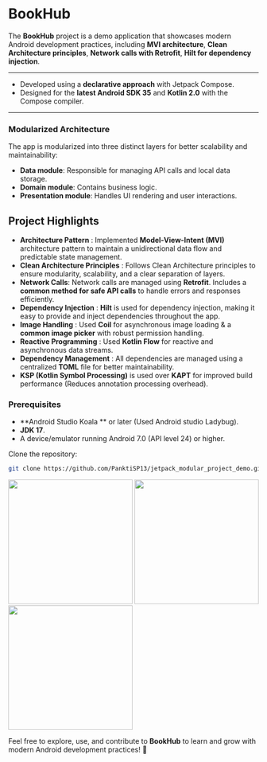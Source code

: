 # BookHub

The **BookHub** project is a demo application that showcases modern Android development practices, including **MVI architecture**, **Clean Architecture principles**, **Network calls with Retrofit**, **Hilt for dependency injection**.

---

- Developed using a **declarative approach** with Jetpack Compose.
- Designed for the **latest Android SDK 35** and **Kotlin 2.0** with the Compose compiler.

---

### **Modularized Architecture**

The app is modularized into three distinct layers for better scalability and maintainability:
- **Data module**: Responsible for managing API calls and local data storage.
- **Domain module**: Contains business logic.
- **Presentation module**: Handles UI rendering and user interactions.

###

## Project Highlights

- **Architecture Pattern** :  Implemented **Model-View-Intent (MVI)** architecture pattern to maintain a unidirectional data flow and predictable state management.
- **Clean Architecture Principles** :  Follows Clean Architecture principles to ensure modularity, scalability, and a clear separation of layers.
- **Network Calls**:  Network calls are managed using **Retrofit**. Includes a **common method for safe API calls** to handle errors and responses efficiently.
- **Dependency Injection** :  **Hilt** is used for dependency injection, making it easy to provide and inject dependencies throughout the app.
- **Image Handling** :  Used **Coil** for asynchronous image loading & a **common image picker** with robust permission handling.
- **Reactive Programming** :  Used  **Kotlin Flow** for reactive and asynchronous data streams.
- **Dependency Management** :  All dependencies are managed using a centralized **TOML** file for better maintainability.
- **KSP (Kotlin Symbol Processing)** is used over **KAPT** for improved build performance (Reduces annotation processing overhead).


### Prerequisites
- **Android Studio Koala ** or later (Used Android studio Ladybug).
- **JDK 17**.
- A device/emulator running Android 7.0 (API level 24) or higher.

Clone the repository:
   ```bash
   git clone https://github.com/PanktiSP13/jetpack_modular_project_demo.git
   ```

<img src="https://github.com/user-attachments/assets/f88cf162-786d-4118-8ccf-566e6b2214d4" width="250" >
<img src="https://github.com/user-attachments/assets/fd7b35ba-4ad0-4984-90dc-83ddda3cbb16" width="250" >
<img src="https://github.com/user-attachments/assets/cb5015d2-52ba-486d-aa60-ef80b6668b7e" width="250" >

Feel free to explore, use, and contribute to **BookHub** to learn and grow with modern Android development practices! 🚀


